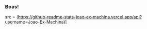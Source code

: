 ### Boas!

src = (https://github-readme-stats-joao-ex-machina.vercel.app/api?username=Joao-Ex-Machina)]
